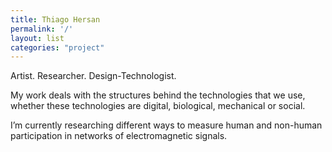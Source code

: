 ```yaml
---
title: Thiago Hersan
permalink: '/'
layout: list
categories: "project"
---
```


Artist. Researcher. Design-Technologist.

My work deals with the structures behind the technologies that we use, whether these technologies are digital, biological, mechanical or social.

I’m currently researching different ways to measure human and non-human participation in networks of electromagnetic signals.
